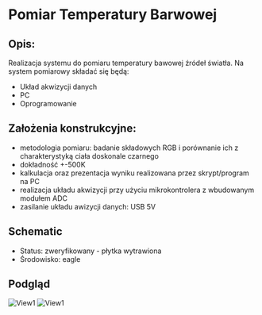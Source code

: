 # Pomiar Temperatury Barwowej

## Opis:
Realizacja systemu do pomiaru temperatury bawowej źródeł światła. 
Na system pomiarowy składać się będą: 
- Układ akwizycji danych 
- PC 
- Oprogramowanie 

## Założenia konstrukcyjne:
- metodologia pomiaru: badanie składowych RGB i porównanie ich z charakterystyką ciała doskonale czarnego
- dokładność +-500K
- kalkulacja oraz prezentacja wyniku realizowana przez skrypt/program na PC 
- realizacja układu akwizycji przy użyciu mikrokontrolera z wbudowanym modułem ADC
- zasilanie układu awizycji danych: USB 5V

## Schematic 
- Status: zweryfikowany - płytka wytrawiona
- Środowisko: eagle

## Podgląd
![View1](Images/3.jpg)
![View1](Images/4.jpg)


